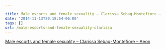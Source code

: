 ```yaml
---

title: Male escorts and female sexuality – Clarissa Sebag-Montefiore – Aeon
date: '2014-11-13T20:18:54-06:00'
tags: []
url: /male-escorts-and-female-sexuality-clarissa
---
```

<a href="http://aeon.co/magazine/society/women-who-hire-escorts-are-no-different-to-men/">Male escorts and female sexuality – Clarissa Sebag-Montefiore – Aeon</a><br/>
